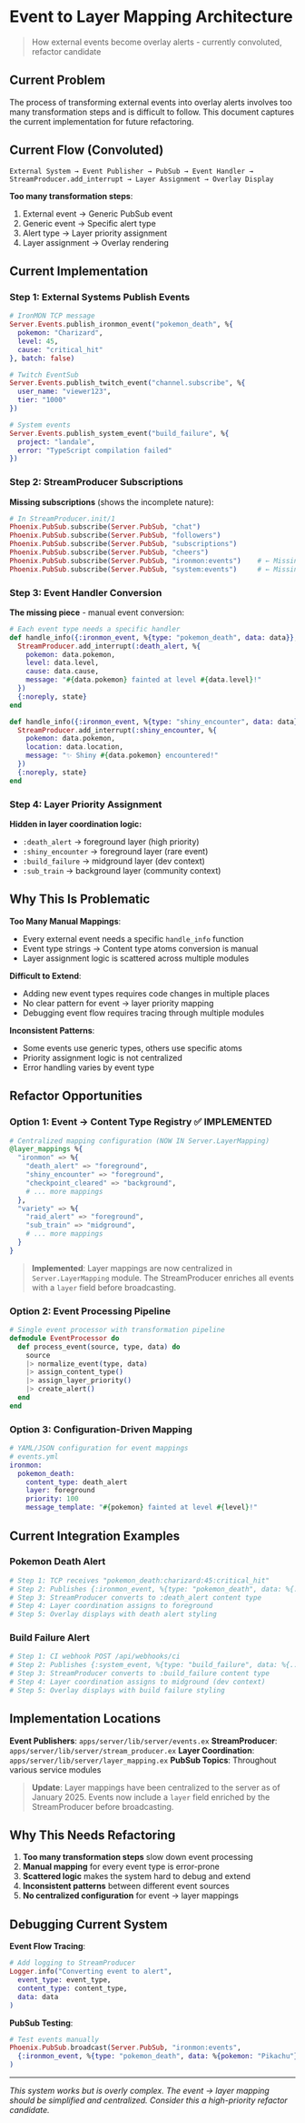 # Event to Layer Mapping Architecture

> How external events become overlay alerts - currently convoluted, refactor candidate

## Current Problem

The process of transforming external events into overlay alerts involves too many transformation steps and is difficult to follow. This document captures the current implementation for future refactoring.

## Current Flow (Convoluted)

```
External System → Event Publisher → PubSub → Event Handler → StreamProducer.add_interrupt → Layer Assignment → Overlay Display
```

**Too many transformation steps**:
1. External event → Generic PubSub event
2. Generic event → Specific alert type  
3. Alert type → Layer priority assignment
4. Layer assignment → Overlay rendering

## Current Implementation

### Step 1: External Systems Publish Events

```elixir
# IronMON TCP message
Server.Events.publish_ironmon_event("pokemon_death", %{
  pokemon: "Charizard",
  level: 45,
  cause: "critical_hit"
}, batch: false)

# Twitch EventSub
Server.Events.publish_twitch_event("channel.subscribe", %{
  user_name: "viewer123",
  tier: "1000"
})

# System events
Server.Events.publish_system_event("build_failure", %{
  project: "landale",
  error: "TypeScript compilation failed"
})
```

### Step 2: StreamProducer Subscriptions

**Missing subscriptions** (shows the incomplete nature):
```elixir
# In StreamProducer.init/1
Phoenix.PubSub.subscribe(Server.PubSub, "chat")
Phoenix.PubSub.subscribe(Server.PubSub, "followers") 
Phoenix.PubSub.subscribe(Server.PubSub, "subscriptions")
Phoenix.PubSub.subscribe(Server.PubSub, "cheers")
Phoenix.PubSub.subscribe(Server.PubSub, "ironmon:events")    # ← Missing
Phoenix.PubSub.subscribe(Server.PubSub, "system:events")     # ← Missing
```

### Step 3: Event Handler Conversion

**The missing piece** - manual event conversion:

```elixir
# Each event type needs a specific handler
def handle_info({:ironmon_event, %{type: "pokemon_death", data: data}}, state) do
  StreamProducer.add_interrupt(:death_alert, %{
    pokemon: data.pokemon,
    level: data.level,
    cause: data.cause,
    message: "#{data.pokemon} fainted at level #{data.level}!"
  })
  {:noreply, state}
end

def handle_info({:ironmon_event, %{type: "shiny_encounter", data: data}}, state) do
  StreamProducer.add_interrupt(:shiny_encounter, %{
    pokemon: data.pokemon,
    location: data.location,
    message: "✨ Shiny #{data.pokemon} encountered!"
  })
  {:noreply, state}
end
```

### Step 4: Layer Priority Assignment

**Hidden in layer coordination logic:**
- `:death_alert` → foreground layer (high priority)
- `:shiny_encounter` → foreground layer (rare event)
- `:build_failure` → midground layer (dev context)
- `:sub_train` → background layer (community context)

## Why This Is Problematic

**Too Many Manual Mappings**:
- Every external event needs a specific `handle_info` function
- Event type strings → Content type atoms conversion is manual
- Layer assignment logic is scattered across multiple modules

**Difficult to Extend**:
- Adding new event types requires code changes in multiple places
- No clear pattern for event → layer priority mapping
- Debugging event flow requires tracing through multiple modules

**Inconsistent Patterns**:
- Some events use generic types, others use specific atoms
- Priority assignment logic is not centralized
- Error handling varies by event type

## Refactor Opportunities

### Option 1: Event → Content Type Registry ✅ IMPLEMENTED

```elixir
# Centralized mapping configuration (NOW IN Server.LayerMapping)
@layer_mappings %{
  "ironmon" => %{
    "death_alert" => "foreground",
    "shiny_encounter" => "foreground",
    "checkpoint_cleared" => "background",
    # ... more mappings
  },
  "variety" => %{
    "raid_alert" => "foreground",
    "sub_train" => "midground",
    # ... more mappings
  }
}
```

> **Implemented**: Layer mappings are now centralized in `Server.LayerMapping` module. The StreamProducer enriches all events with a `layer` field before broadcasting.

### Option 2: Event Processing Pipeline

```elixir
# Single event processor with transformation pipeline
defmodule EventProcessor do
  def process_event(source, type, data) do
    source
    |> normalize_event(type, data)
    |> assign_content_type()
    |> assign_layer_priority() 
    |> create_alert()
  end
end
```

### Option 3: Configuration-Driven Mapping

```elixir
# YAML/JSON configuration for event mappings
# events.yml
ironmon:
  pokemon_death:
    content_type: death_alert
    layer: foreground
    priority: 100
    message_template: "#{pokemon} fainted at level #{level}!"
```

## Current Integration Examples

### Pokemon Death Alert
```elixir
# Step 1: TCP receives "pokemon_death:charizard:45:critical_hit"
# Step 2: Publishes {:ironmon_event, %{type: "pokemon_death", data: %{...}}}
# Step 3: StreamProducer converts to :death_alert content type
# Step 4: Layer coordination assigns to foreground
# Step 5: Overlay displays with death alert styling
```

### Build Failure Alert  
```elixir
# Step 1: CI webhook POST /api/webhooks/ci
# Step 2: Publishes {:system_event, %{type: "build_failure", data: %{...}}}
# Step 3: StreamProducer converts to :build_failure content type
# Step 4: Layer coordination assigns to midground (dev context)
# Step 5: Overlay displays with build failure styling
```

## Implementation Locations

**Event Publishers**: `apps/server/lib/server/events.ex`
**StreamProducer**: `apps/server/lib/server/stream_producer.ex`
**Layer Coordination**: `apps/server/lib/server/layer_mapping.ex`
**PubSub Topics**: Throughout various service modules

> **Update**: Layer mappings have been centralized to the server as of January 2025. Events now include a `layer` field enriched by the StreamProducer before broadcasting.

## Why This Needs Refactoring

1. **Too many transformation steps** slow down event processing
2. **Manual mapping** for every event type is error-prone
3. **Scattered logic** makes the system hard to debug and extend
4. **Inconsistent patterns** between different event sources
5. **No centralized configuration** for event → layer mappings

## Debugging Current System

**Event Flow Tracing**:
```elixir
# Add logging to StreamProducer
Logger.info("Converting event to alert", 
  event_type: event_type, 
  content_type: content_type,
  data: data
)
```

**PubSub Testing**:
```elixir
# Test events manually
Phoenix.PubSub.broadcast(Server.PubSub, "ironmon:events", 
  {:ironmon_event, %{type: "pokemon_death", data: %{pokemon: "Pikachu"}}}
)
```

---

*This system works but is overly complex. The event → layer mapping should be simplified and centralized. Consider this a high-priority refactor candidate.*